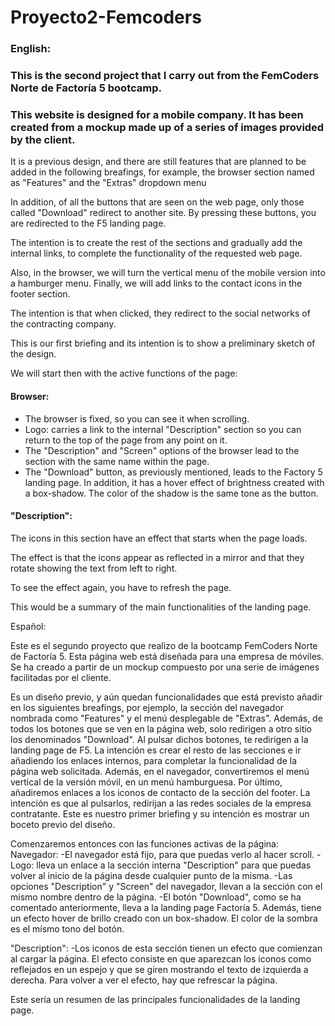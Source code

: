 # Proyecto2-Femcoders

<h3>English:</h3>
<h3>This is the second project that I carry out from the FemCoders Norte de Factoría 5 bootcamp.</h3>
<h3>This website is designed for a mobile company. It has been created from a mockup made up of a series of images provided by the client.</h3>

<p>It is a previous design, and there are still features that are planned to be added in the following breafings, for example, the browser section named as "Features" and the "Extras" dropdown menu</p>
<p>In addition, of all the buttons that are seen on the web page, only those called "Download" redirect to another site. By pressing these buttons, you are redirected to the F5 landing page.</p>
<p>The intention is to create the rest of the sections and gradually add the internal links, to complete the functionality of the requested web page.</p>
<p>Also, in the browser, we will turn the vertical menu of the mobile version into a hamburger menu. Finally, we will add links to the contact icons in the footer section.</p>
<p>The intention is that when clicked, they redirect to the social networks of the contracting company.</p>
<p>This is our first briefing and its intention is to show a preliminary sketch of the design.</p

<h3>We will start then with the active functions of the page:</h3>
<h4>Browser:</h4>
<ul>
  <li>The browser is fixed, so you can see it when scrolling.</li>
  <li>Logo: carries a link to the internal "Description" section so you can return to the top of the page from any point on it.</li>
  <li>The "Description" and "Screen" options of the browser lead to the section with the same name within the page.</li>
  <li>The "Download" button, as previously mentioned, leads to the Factory 5 landing page. In addition, it has a hover effect of brightness created with a box-shadow. The color of the shadow is the same tone as the button.</li>
</ul>

<h4>"Description":</h4>
<p>The icons in this section have an effect that starts when the page loads.</p>
<p>The effect is that the icons appear as reflected in a mirror and that they rotate showing the text from left to right.</p>
<p>To see the effect again, you have to refresh the page.</p>
<p>This would be a summary of the main functionalities of the landing page.</p>


Español:

Este es el segundo proyecto que realizo de la bootcamp FemCoders Norte de Factoría 5.
Esta página web está diseñada para una empresa de móviles. Se ha creado a partir de un mockup compuesto por una serie de imágenes facilitadas por el cliente.

Es un diseño previo, y aún quedan funcionalidades que está previsto añadir en los siguientes breafings, por ejemplo, la sección del navegador nombrada como "Features" y el menú desplegable de "Extras".
Además, de todos los botones que se ven en la página web, solo redirigen a otro sitio los denominados "Download". Al pulsar dichos botones, te redirigen a la landing page de F5.
La intención es crear el resto de las secciones e ir añadiendo los enlaces internos, para completar la funcionalidad de la página web solicitada.
Además, en el navegador, convertiremos el menú vertical de la versión móvil, en un menú hamburguesa. Por último, añadiremos enlaces a los iconos de contacto de la sección del footer. La intención es que al pulsarlos, redirijan a las redes sociales de la empresa contratante.
Este es nuestro primer briefing y su intención es mostrar un boceto previo del diseño.

Comenzaremos entonces con las funciones activas de la página:
Navegador:
-El navegador está fijo, para que puedas verlo al hacer scroll.
-Logo: lleva un enlace a la sección interna "Description" para que puedas volver al inicio de la página desde cualquier punto de la misma.
-Las opciones "Description" y "Screen" del navegador, llevan a la sección con el mismo nombre dentro de la página.
-El botón "Download", como se ha comentado anteriormente, lleva a la landing page Factoría 5. Además, tiene un efecto hover de brillo creado con un box-shadow. El color de la sombra es el mísmo tono del botón.

"Description":
-Los iconos de esta sección tienen un efecto que comienzan al cargar la página. El efecto consiste en que aparezcan los iconos como reflejados en un espejo y que se giren mostrando el texto de izquierda a derecha.
Para volver a ver el efecto, hay que refrescar la página.

Este sería un resumen de las principales funcionalidades de la landing page.

